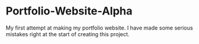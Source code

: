 # Portfolio-Website-Alpha

My first attempt at making my portfolio website. I have made some serious mistakes right at the start of creating this project.
